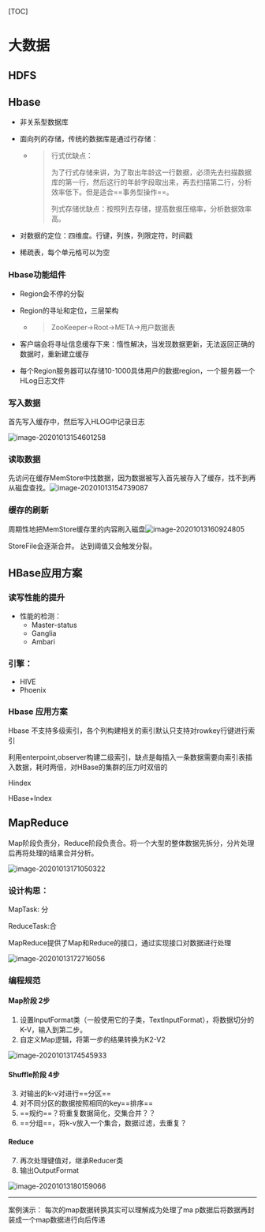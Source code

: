 

[TOC]

# 大数据

## HDFS



## Hbase

* 非关系型数据库

* 面向列的存储，传统的数据库是通过行存储：

   * >行式优缺点：
      >
      >为了行式存储来讲，为了取出年龄这一行数据，必须先去扫描数据库的第一行，然后这行的年龄字段取出来，再去扫描第二行，分析效率低下。但是适合==事务型操作==。
      >
      >列式存储优缺点：按照列去存储，提高数据压缩率，分析数据效率高。
      >
      >

* 对数据的定位：四维度。行键，列族，列限定符，时间戳

* 稀疏表，每个单元格可以为空

### Hbase功能组件

* Region会不停的分裂

* Region的寻址和定位，三层架构

   * > ZooKeeper->Root->META->用户数据表

* 客户端会将寻址信息缓存下来：惰性解决，当发现数据更新，无法返回正确的数据时，重新建立缓存
* 每个Region服务器可以存储10-1000具体用户的数据region，一个服务器一个HLog日志文件

### 写入数据

 首先写入缓存中，然后写入HLOG中记录日志

![image-20201013154601258](/Users/apple/Desktop/My-Study-Notes/大数据/image-20201013154601258.png)

### 读取数据

先访问在缓存MemStore中找数据，因为数据被写入首先被存入了缓存，找不到再从磁盘查找。![image-20201013154739087](/Users/apple/Desktop/My-Study-Notes/大数据/image-20201013154739087.png)

### 缓存的刷新

周期性地把MemStore缓存里的内容刷入磁盘![image-20201013160924805](/Users/apple/Desktop/My-Study-Notes/大数据/image-20201013160924805.png)

 StoreFile会逐渐合并。 达到阈值又会触发分裂。

## HBase应用方案

### 读写性能的提升

* 性能的检测：
   * Master-status
   * Ganglia
   * Ambari

### 引擎：

* HIVE
* Phoenix

### Hbase 应用方案

Hbase 不支持多级索引，各个列构建相关的索引默认只支持对rowkey行键进行索引

利用enterpoint,observer构建二级索引，缺点是每插入一条数据需要向索引表插入数据，耗时两倍，对HBase的集群的压力时双倍的

Hindex

HBase+Index

## MapReduce

Map阶段负责分，Reduce阶段负责合。将一个大型的整体数据先拆分，分片处理后再将处理的结果合并分析。

![image-20201013171050322](/Users/apple/Desktop/My-Study-Notes/大数据/image-20201013171050322.png)

### 设计构思：

MapTask: 分

ReduceTask:合

MapReduce提供了Map和Reduce的接口，通过实现接口对数据进行处理

![image-20201013172716056](/Users/apple/Desktop/My-Study-Notes/大数据/image-20201013172716056.png)

### 编程规范

#### Map阶段 2步

1. 设置InputFormat类（一般使用它的子类，TextInputFormat），将数据切分的K-V，输入到第二步。
2. 自定义Map逻辑，将第一步的结果转换为K2-V2

![image-20201013174545933](/Users/apple/Desktop/My-Study-Notes/大数据/image-20201013174545933.png)

#### Shuffle阶段 4步

3. 对输出的k-v对进行==分区==
4. 对不同分区的数据按照相同的key==排序==
5. ==规约==？将重复数据简化，交集合并？？
6. ==分组==，将k-v放入一个集合，数据过滤，去重复？

#### Reduce

7. 再次处理键值对，继承Reducer类
8. 输出OutputFormat

![image-20201013180159066](/Users/apple/Desktop/My-Study-Notes/大数据/image-20201013180159066.png)

***

案例演示：  每次的map数据转换其实可以理解成为处理了ma p数据后将数据再封装成一个map数据进行向后传递

